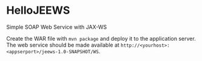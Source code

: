 # HelloJEEWS
Simple SOAP Web Service with JAX-WS

Create the WAR file with `mvn package` and deploy it to the application server.
The web service should be made available at `http://<yourhost>:<appserport>/jeews-1.0-SNAPSHOT/WS`.
